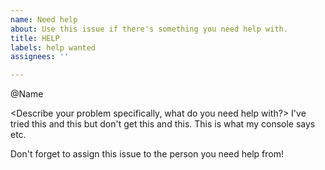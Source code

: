 ```yaml
---
name: Need help
about: Use this issue if there's something you need help with.
title: HELP
labels: help wanted
assignees: ''

---
```


<Insert the person you need help from>
@Name

<Describe your problem specifically, what do you need help with?>
I've tried this and this but don't get this and this. This is what my console says etc.

Don't forget to assign this issue to the person you need help from!
